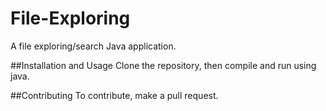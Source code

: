 # File-Exploring
A file exploring/search Java application.

##Installation and Usage
Clone the repository, then compile and run using java.

##Contributing
To contribute, make a pull request.
